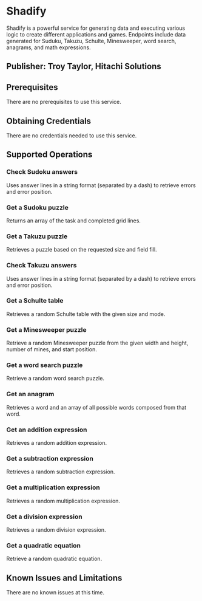 # Shadify
Shadify is a powerful service for generating data and executing various logic to create different applications and games. Endpoints include data generated for Suduku, Takuzu, Schulte, Minesweeper, word search, anagrams, and math expressions.

## Publisher: Troy Taylor, Hitachi Solutions

## Prerequisites
There are no prerequisites to use this service.

## Obtaining Credentials
There are no credentials needed to use this service.

## Supported Operations
### Check Sudoku answers
Uses answer lines in a string format (separated by a dash) to retrieve errors and error position.
### Get a Sudoku puzzle
Returns an array of the task and completed grid lines.
### Get a Takuzu puzzle
Retrieves a puzzle based on the requested size and field fill.
### Check Takuzu answers
Uses answer lines in a string format (separated by a dash) to retrieve errors and error position.
### Get a Schulte table
Retrieves a random Schulte table with the given size and mode.
### Get a Minesweeper puzzle
Retrieve a random Minesweeper puzzle from the given width and height, number of mines, and start position.
### Get a word search puzzle
Retrieve a random word search puzzle.
### Get an anagram
Retrieves a word and an array of all possible words composed from that word.
### Get an addition expression
Retrieves a random addition expression.
### Get a subtraction expression
Retrieves a random subtraction expression.
### Get a multiplication expression
Retrieves a random multiplication expression.
### Get a division expression
Retrieves a random division expression.
### Get a quadratic equation
Retrieve a random quadratic equation.

## Known Issues and Limitations
There are no known issues at this time.
